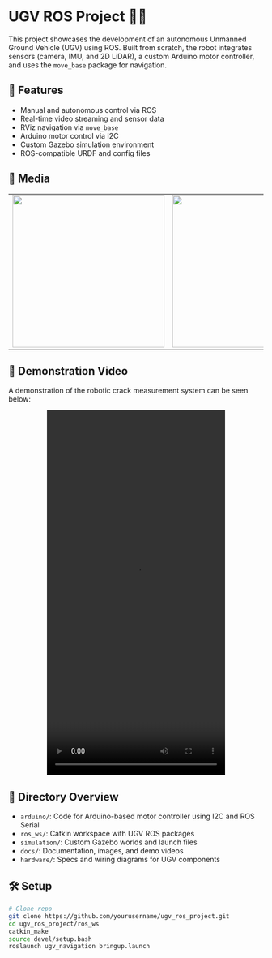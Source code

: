 # UGV ROS Project 🚗🤖

This project showcases the development of an autonomous Unmanned Ground Vehicle (UGV) using ROS. Built from scratch, the robot integrates sensors (camera, IMU, and 2D LiDAR), a custom Arduino motor controller, and uses the `move_base` package for navigation.

## 🔧 Features

- Manual and autonomous control via ROS
- Real-time video streaming and sensor data
- RViz navigation via `move_base`
- Arduino motor control via I2C
- Custom Gazebo simulation environment
- ROS-compatible URDF and config files


## 📸 Media

<table>
  <tr>
    <td><img src="docs/images/ugv_photo.jpg" width="300"/></td>
    <td><img src="docs/images/simulation_rviz.png" width="300"/></td>
  </tr>
</table>

## 🎥 Demonstration Video
A demonstration of the robotic crack measurement system can be seen below:

<div align="center">
<video src="https://github.com/user-attachments/assets/706ef7f4-40e0-4029-8845-91a721941b05" width="352" height="720"></video>
</div>

## 📁 Directory Overview

- `arduino/`: Code for Arduino-based motor controller using I2C and ROS Serial
- `ros_ws/`: Catkin workspace with UGV ROS packages
- `simulation/`: Custom Gazebo worlds and launch files
- `docs/`: Documentation, images, and demo videos
- `hardware/`: Specs and wiring diagrams for UGV components

## 🛠️ Setup

```bash
# Clone repo
git clone https://github.com/yourusername/ugv_ros_project.git
cd ugv_ros_project/ros_ws
catkin_make
source devel/setup.bash
roslaunch ugv_navigation bringup.launch
